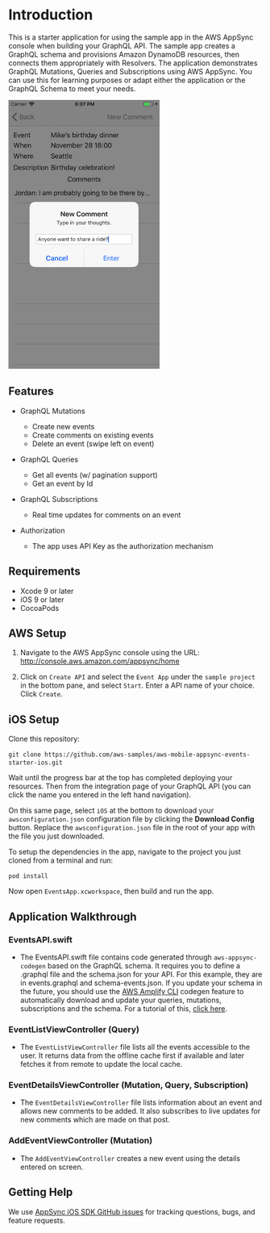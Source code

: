 # Introduction

This is a starter application for using the sample app in the AWS AppSync console when building your GraphQL API. The sample app creates a GraphQL schema and provisions Amazon DynamoDB resources, then connects them appropriately with Resolvers. The application demonstrates GraphQL Mutations, Queries and Subscriptions using AWS AppSync. You can use this for learning purposes or adapt either the application or the GraphQL Schema to meet your needs.

![EventDetails](Media/EventDetails.png)

## Features

- GraphQL Mutations
  - Create new events
  - Create comments on existing events
  - Delete an event (swipe left on event)

- GraphQL Queries
  - Get all events (w/ pagination support)
  - Get an event by Id

- GraphQL Subscriptions
  - Real time updates for comments on an event

- Authorization
  - The app uses API Key as the authorization mechanism

## Requirements

* Xcode 9 or later
* iOS 9 or later
* CocoaPods

## AWS Setup

1. Navigate to the AWS AppSync console using the URL: http://console.aws.amazon.com/appsync/home

2. Click on `Create API` and select the `Event App` under the `sample project` in the bottom pane, and select `Start`. Enter a API name of your choice. Click `Create`.

## iOS Setup

Clone this repository:

```
git clone https://github.com/aws-samples/aws-mobile-appsync-events-starter-ios.git
```

Wait until the progress bar at the top has completed deploying your resources. Then from the integration page of your GraphQL API (you can click the name you entered in the left hand navigation). 

On this same page, select `iOS` at the bottom to download your `awsconfiguration.json` configuration file by clicking the **Download Config** button. Replace the `awsconfiguration.json` file in the root of your app with the file you just downloaded.

To setup the dependencies in the app, navigate to the project you just cloned from a terminal and run: 

```
pod install
``` 

Now open `EventsApp.xcworkspace`, then build and run the app.

## Application Walkthrough

### EventsAPI.swift

- The EventsAPI.swift file contains code generated through `aws-appsync-codegen` based on the GraphQL schema. It requires you to define a .graphql file and the schema.json for your API. For this example, they are in events.graphql and schema-events.json. If you update your schema in the future, you should use the [AWS Amplify CLI](https://aws-amplify.github.io/) codegen feature to automatically download and update your queries, mutations, subscriptions and the schema. For a tutorial of this, [click here](https://github.com/aws-amplify/amplify-cli/blob/master/native_guide.md).

### EventListViewController (Query)

- The `EventListViewController` file lists all the events accessible to the user. It returns data from the offline cache first if available and later fetches it from remote to update the local cache.

### EventDetailsViewController (Mutation, Query, Subscription)

- The `EventDetailsViewController` file lists information about an event and allows new comments to be added. It also subscribes to live updates for new comments which are made on that post.

### AddEventViewController (Mutation)

- The `AddEventViewController` creates a new event using the details entered on screen. 

## Getting Help

We use [AppSync iOS SDK GitHub issues](https://github.com/awslabs/aws-mobile-appsync-sdk-ios/issues) for tracking questions, bugs, and feature requests.
